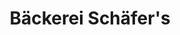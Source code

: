 ---
title: "Bäckerei Schäfer's"
url: /neustadt-am-ruebenberge/baeckerei-schaefers/
shop: Bäckerei
---